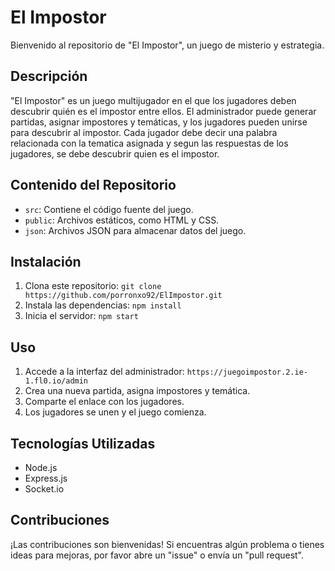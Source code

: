 # El Impostor

Bienvenido al repositorio de "El Impostor", un juego de misterio y estrategia.

## Descripción

"El Impostor" es un juego multijugador en el que los jugadores deben descubrir quién es el impostor entre ellos. El administrador puede generar partidas, asignar impostores y temáticas, y los jugadores pueden unirse para descubrir al impostor. Cada jugador debe decir una palabra relacionada con la tematica asignada y segun las respuestas de los jugadores, se debe descubrir quien es el impostor. 

## Contenido del Repositorio

- `src`: Contiene el código fuente del juego.
- `public`: Archivos estáticos, como HTML y CSS.
- `json`: Archivos JSON para almacenar datos del juego.

## Instalación

1. Clona este repositorio: `git clone https://github.com/porronxo92/ElImpostor.git`
2. Instala las dependencias: `npm install`
3. Inicia el servidor: `npm start`

## Uso

1. Accede a la interfaz del administrador: <href>`https://juegoimpostor.2.ie-1.fl0.io/admin`</href>
2. Crea una nueva partida, asigna impostores y temática.
3. Comparte el enlace con los jugadores.
4. Los jugadores se unen y el juego comienza.

## Tecnologías Utilizadas

- Node.js
- Express.js
- Socket.io

## Contribuciones

¡Las contribuciones son bienvenidas! Si encuentras algún problema o tienes ideas para mejoras, por favor abre un "issue" o envía un "pull request".


